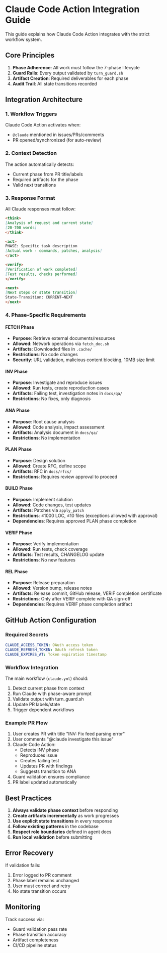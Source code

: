
# Claude Code Action Integration Guide

This guide explains how Claude Code Action integrates with the strict workflow system.

## Core Principles

1. **Phase Adherence**: All work must follow the 7-phase lifecycle
2. **Guard Rails**: Every output validated by `turn_guard.sh`
3. **Artifact Creation**: Required deliverables for each phase
4. **Audit Trail**: All state transitions recorded

## Integration Architecture

### 1. Workflow Triggers
Claude Code Action activates when:
- `@claude` mentioned in issues/PRs/comments
- PR opened/synchronized (for auto-review)

### 2. Context Detection
The action automatically detects:
- Current phase from PR title/labels
- Required artifacts for the phase
- Valid next transitions

### 3. Response Format
All Claude responses must follow:
```markdown
<think>
[Analysis of request and current state]
[20-700 words]
</think>

<act>
PHASE: Specific task description
[Actual work - commands, patches, analysis]
</act>

<verify>
[Verification of work completed]
[Test results, checks performed]
</verify>

<next>
[Next steps or state transition]
State-Transition: CURRENT→NEXT
</next>
```

### 4. Phase-Specific Requirements

#### FETCH Phase
- **Purpose**: Retrieve external documents/resources
- **Allowed**: Network operations via `fetch_doc.sh`
- **Artifacts**: Downloaded files in `.cache/`
- **Restrictions**: No code changes
- **Security**: URL validation, malicious content blocking, 10MB size limit

#### INV Phase
- **Purpose**: Investigate and reproduce issues
- **Allowed**: Run tests, create reproduction cases
- **Artifacts**: Failing test, investigation notes in `docs/qa/`
- **Restrictions**: No fixes, only diagnosis

#### ANA Phase
- **Purpose**: Root cause analysis
- **Allowed**: Code analysis, impact assessment
- **Artifacts**: Analysis document in `docs/qa/`
- **Restrictions**: No implementation

#### PLAN Phase
- **Purpose**: Design solution
- **Allowed**: Create RFC, define scope
- **Artifacts**: RFC in `docs/rfcs/`
- **Restrictions**: Requires review approval to proceed

#### BUILD Phase
- **Purpose**: Implement solution
- **Allowed**: Code changes, test updates
- **Artifacts**: Patches via `apply_patch`
- **Restrictions**: ≤1000 LOC, ≤10 files (exceptions allowed with approval)
- **Dependencies**: Requires approved PLAN phase completion

#### VERIF Phase
- **Purpose**: Verify implementation
- **Allowed**: Run tests, check coverage
- **Artifacts**: Test results, CHANGELOG update
- **Restrictions**: No new features

#### REL Phase
- **Purpose**: Release preparation
- **Allowed**: Version bump, release notes
- **Artifacts**: Release commit, GitHub release, VERIF completion certificate
- **Restrictions**: Only after VERIF complete with QA sign-off
- **Dependencies**: Requires VERIF phase completion artifact

## GitHub Action Configuration

### Required Secrets
```yaml
CLAUDE_ACCESS_TOKEN: OAuth access token
CLAUDE_REFRESH_TOKEN: OAuth refresh token
CLAUDE_EXPIRES_AT: Token expiration timestamp
```

### Workflow Integration
The main workflow (`claude.yml`) should:
1. Detect current phase from context
2. Run Claude with phase-aware prompt
3. Validate output with turn_guard.sh
4. Update PR labels/state
5. Trigger dependent workflows

### Example PR Flow
1. User creates PR with title "INV: Fix feed parsing error"
2. User comments "@claude investigate this issue"
3. Claude Code Action:
   - Detects INV phase
   - Reproduces issue
   - Creates failing test
   - Updates PR with findings
   - Suggests transition to ANA
4. Guard validation ensures compliance
5. PR label updated automatically

## Best Practices

1. **Always validate phase context** before responding
2. **Create artifacts incrementally** as work progresses
3. **Use explicit state transitions** in every response
4. **Follow existing patterns** in the codebase
5. **Respect role boundaries** defined in agent docs
6. **Run local validation** before submitting

## Error Recovery

If validation fails:
1. Error logged to PR comment
2. Phase label remains unchanged
3. User must correct and retry
4. No state transition occurs

## Monitoring

Track success via:
- Guard validation pass rate
- Phase transition accuracy
- Artifact completeness
- CI/CD pipeline status